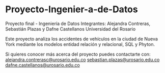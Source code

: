 # Proyecto-Ingenier-a-de-Datos
Proyecto final - Ingeniería de Datos
 Integrantes: Alejandra Contreras, Sebastián Plazas y Dafne Castellanos
 Universidad del Rosario

Este proyecto analiza los accidentes de vehículos en la ciudad de Nueva York mediante los modelos entidad relación y relacional, SQL y Phyton.

Si quieres conocer más acerca del proyecto puedes contactarte con: 
 alejandra.contrerasc@urosario.edu.co 
 sebastian.plazas@urosario.edu.co
 dafne.castellanos@urosario.edu.co
